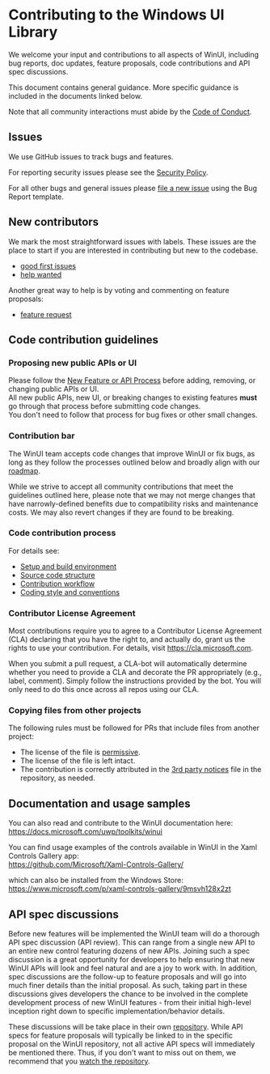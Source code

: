 # Contributing to the Windows UI Library

We welcome your input and contributions to all aspects of WinUI, including bug reports, doc updates, feature proposals, code contributions and API spec discussions.

This document contains general guidance. More specific guidance is included in the documents linked below.

Note that all community interactions must abide by the [Code of Conduct](CODE_OF_CONDUCT.md).

## Issues

We use GitHub issues to track bugs and features.

For reporting security issues please see the [Security Policy](docs/SECURITY.md).

For all other bugs and general issues please [file a new issue](https://github.com/Microsoft/microsoft-ui-xaml/issues/new/choose) using the Bug Report template.

## New contributors

We mark the most straightforward issues with labels. These issues are the place to start if you are interested in contributing but new to the codebase.

* [good first issues](https://github.com/Microsoft/microsoft-ui-xaml/labels/good%20first%20issue)
* [help wanted](https://github.com/Microsoft/microsoft-ui-xaml/labels/help%20wanted)

Another great way to help is by voting and commenting on feature proposals:

* [feature request](https://github.com/Microsoft/microsoft-ui-xaml/labels/feature%20request)

## Code contribution guidelines

### Proposing new public APIs or UI

Please follow the [New Feature or API Process](docs/feature_proposal_process.md) before adding, removing, or changing public APIs or UI.  
All new public APIs, new UI, or breaking changes to existing features **must** go through that process before submitting code changes.  
You don't need to follow that process for bug fixes or other small changes.

### Contribution bar

The WinUI team accepts code changes that improve WinUI or fix bugs, as long as they follow the processes outlined below and broadly align with our [roadmap](docs/roadmap.md).

While we strive to accept all community contributions that meet the guidelines outlined here, please note that we may not merge changes that have narrowly-defined benefits due to compatibility risks and maintenance costs. We may also revert changes if they are found to be breaking.

### Code contribution process

For details see:

* [Setup and build environment](docs/developer_guide.md#Prerequisites)
* [Source code structure](docs/source_code_structure.md)
* [Contribution workflow](docs/contribution_workflow.md)
* [Coding style and conventions](docs/code_style_and_conventions.md)

### Contributor License Agreement

Most contributions require you to agree to a Contributor License Agreement (CLA) declaring that you have the right to, and actually do, grant us the rights to use your contribution. For details, visit https://cla.microsoft.com.

When you submit a pull request, a CLA-bot will automatically determine whether you need to provide a CLA and decorate the PR appropriately (e.g., label, comment). Simply follow the instructions provided by the bot. You will only need to do this once across all repos using our CLA.

### Copying files from other projects

The following rules must be followed for PRs that include files from another project:

* The license of the file is [permissive](https://en.wikipedia.org/wiki/Permissive_free_software_licence).
* The license of the file is left intact.
* The contribution is correctly attributed in the [3rd party notices](https://github.com/dotnet/coreclr/blob/master/THIRD-PARTY-NOTICES.TXT)
file in the repository, as needed.

## Documentation and usage samples

You can also read and contribute to the WinUI documentation here:  
https://docs.microsoft.com/uwp/toolkits/winui

You can find usage examples of the controls available in WinUI in the Xaml Controls Gallery app:  
 https://github.com/Microsoft/Xaml-Controls-Gallery/  

 which can also be installed from the Windows Store:  
 https://www.microsoft.com/p/xaml-controls-gallery/9msvh128x2zt
 
 ## API spec discussions

Before new features will be implemented the WinUI team will do a thorough API spec discussion (API review). This can range from a single new API to an entire new control featuring dozens of new APIs. Joining such a spec discussion is a great opportunity for developers to help ensuring that new WinUI APIs will look and feel natural and are a joy to work with. In addition, spec discussions are the follow-up to feature proposals and will go into much finer details than the initial proposal. As such, taking part in these discussions gives developers the chance to be involved in the complete development process of new WinUI features - from their initial high-level inception right down to specific implementation/behavior details.

These discussions will be take place in their own [repository](https://github.com/microsoft/microsoft-ui-xaml-specs). While API specs for feature proposals will typically be linked to in the specific proposal on the WinUI repository, not all active API specs will immediately be mentioned there. Thus, if you don't want to miss out on them, we recommend that you [watch the repository](https://docs.github.com/en/enterprise/2.15/user/articles/watching-and-unwatching-repositories).
